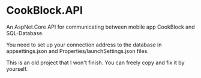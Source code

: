 # CookBlock.API

An AspNet.Core API for communicating between mobile app CookBlock and SQL-Database.

You need to set up your connection address to the database in appsettings.json and Properties/launchSettings.json files.

This is an old project that I won't finish. You can freely copy and fix it by yourself.
